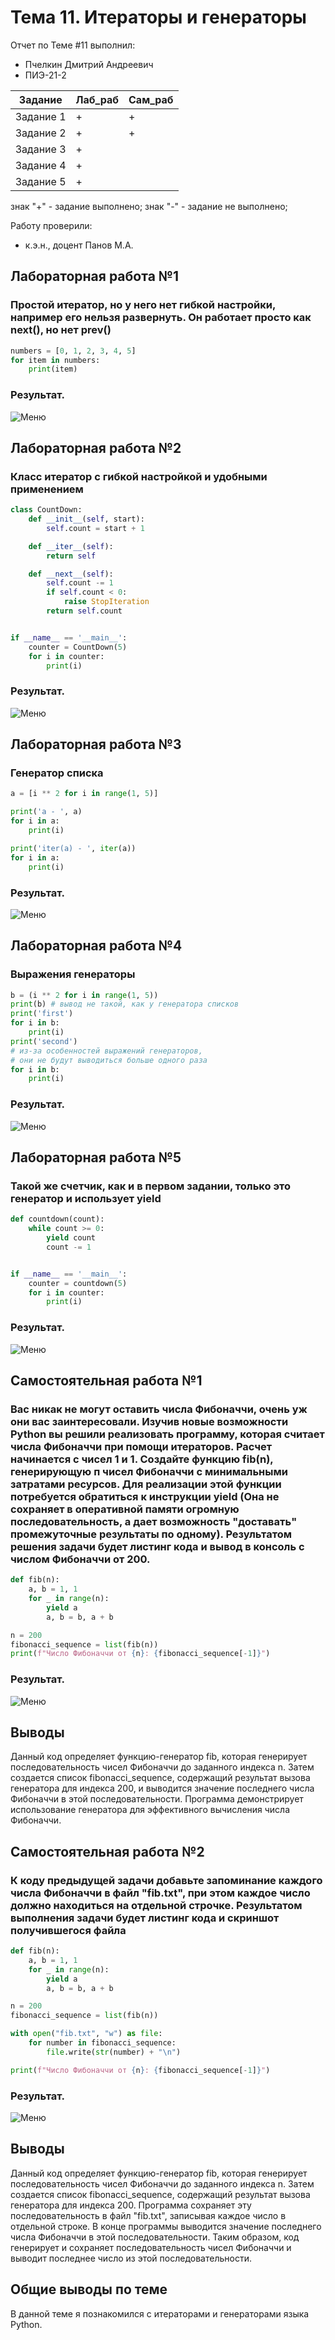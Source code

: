 # Тема 11. Итераторы и генераторы
Отчет по Теме #11 выполнил:
- Пчелкин Дмитрий Андреевич
- ПИЭ-21-2

| Задание | Лаб_раб | Сам_раб |
| ------ | ------ | ------ |
| Задание 1 | + | + |
| Задание 2 | + | + |
| Задание 3 | + |  |
| Задание 4 | + |  |
| Задание 5 | + |  |

знак "+" - задание выполнено; знак "-" - задание не выполнено;

Работу проверили:
- к.э.н., доцент Панов М.А.

## Лабораторная работа №1
### Простой итератор, но у него нет гибкой настройки, например его нельзя развернуть. Он работает просто как next(), но нет prev()

```python
numbers = [0, 1, 2, 3, 4, 5]
for item in numbers:
    print(item)
```

### Результат.
![Меню](https://github.com/krafenn/Software_Engineering/blob/Tema11/Tema11/pic/lab1.png)

## Лабораторная работа №2
### Класс итератор с гибкой настройкой и удобными применением

```python
class CountDown:
    def __init__(self, start):
        self.count = start + 1

    def __iter__(self):
        return self

    def __next__(self):
        self.count -= 1
        if self.count < 0:
            raise StopIteration
        return self.count


if __name__ == '__main__':
    counter = CountDown(5)
    for i in counter:
        print(i)
```

### Результат.
![Меню](https://github.com/krafenn/Software_Engineering/blob/Tema11/Tema11/pic/lab2.png)

## Лабораторная работа №3
### Генератор списка

```python
a = [i ** 2 for i in range(1, 5)]

print('a - ', a)
for i in a:
    print(i)

print('iter(a) - ', iter(a))
for i in a:
    print(i)
```

### Результат.
![Меню](https://github.com/krafenn/Software_Engineering/blob/Tema11/Tema11/pic/lab3.png)

## Лабораторная работа №4
### Выражения генераторы

```python
b = (i ** 2 for i in range(1, 5))
print(b) # вывод не такой, как у генератора списков
print('first')
for i in b:
    print(i)
print('second')
# из-за особенностей выражений генераторов,
# они не будут выводиться больше одного раза
for i in b:
    print(i)
```

### Результат.
![Меню](https://github.com/krafenn/Software_Engineering/blob/Tema11/Tema11/pic/lab4.png)

## Лабораторная работа №5
### Такой же счетчик, как и в первом задании, только это генератор и использует yield

```python
def countdown(count):
    while count >= 0:
        yield count
        count -= 1


if __name__ == '__main__':
    counter = countdown(5)
    for i in counter:
        print(i)
```

### Результат.
![Меню](https://github.com/krafenn/Software_Engineering/blob/Tema11/Tema11/pic/lab5.png)


## Самостоятельная работа №1
### Вас никак не могут оставить числа Фибоначчи, очень уж они вас заинтересовали. Изучив новые возможности Python вы решили реализовать программу, которая считает числа Фибоначчи при помощи итераторов. Расчет начинается с чисел 1 и 1. Создайте функцию fib(n), генерирующую п чисел Фибоначчи с минимальными затратами ресурсов. Для реализации этой функции потребуется обратиться к инструкции yield (Она не сохраняет в оперативной памяти огромную последовательность, а дает возможность "доставать" промежуточные результаты по одному). Результатом решения задачи будет листинг кода и вывод в консоль с числом Фибоначчи от 200.

```python
def fib(n):
    a, b = 1, 1
    for _ in range(n):
        yield a
        a, b = b, a + b

n = 200
fibonacci_sequence = list(fib(n))
print(f"Число Фибоначчи от {n}: {fibonacci_sequence[-1]}")
```

### Результат.
![Меню](https://github.com/krafenn/Software_Engineering/blob/Tema11/Tema11/pic/sam1.png)

## Выводы

Данный код определяет функцию-генератор fib, которая генерирует последовательность чисел Фибоначчи до заданного индекса n. Затем создается список fibonacci_sequence, содержащий результат вызова генератора для индекса 200, и выводится значение последнего числа Фибоначчи в этой последовательности. Программа демонстрирует использование генератора для эффективного вычисления числа Фибоначчи.

## Самостоятельная работа №2
### К коду предыдущей задачи добавьте запоминание каждого числа Фибоначчи в файл "fib.txt", при этом каждое число должно находиться на отдельной строчке. Результатом выполнения задачи будет листинг кода и скриншот получившегося файла

```python
def fib(n):
    a, b = 1, 1
    for _ in range(n):
        yield a
        a, b = b, a + b

n = 200
fibonacci_sequence = list(fib(n))

with open("fib.txt", "w") as file:
    for number in fibonacci_sequence:
        file.write(str(number) + "\n")

print(f"Число Фибоначчи от {n}: {fibonacci_sequence[-1]}")
```

### Результат.
![Меню](https://github.com/krafenn/Software_Engineering/blob/Tema11/Tema11/pic/sam2.png)

## Выводы

Данный код определяет функцию-генератор fib, которая генерирует последовательность чисел Фибоначчи до заданного индекса n. Затем создается список fibonacci_sequence, содержащий результат вызова генератора для индекса 200. Программа сохраняет эту последовательность в файл "fib.txt", записывая каждое число в отдельной строке. В конце программы выводится значение последнего числа Фибоначчи в этой последовательности. Таким образом, код генерирует и сохраняет последовательность чисел Фибоначчи и выводит последнее число из этой последовательности.

## Общие выводы по теме

В данной теме я познакомился с итераторами и генераторами языка Python.
